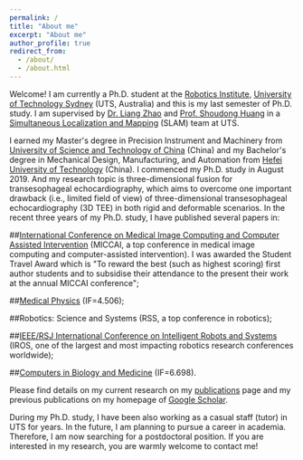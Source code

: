 ```yaml
---
permalink: /
title: "About me"
excerpt: "About me"
author_profile: true
redirect_from: 
  - /about/
  - /about.html
---
```


Welcome! I am currently a Ph.D. student at the [Robotics Institute](https://www.uts.edu.au/research/robotics-institute), [University of Technology Sydney](https://www.uts.edu.au/) (UTS, Australia) and this is my last semester of Ph.D. study. I am supervised by [Dr. Liang Zhao](https://profiles.uts.edu.au/Liang.Zhao) and [Prof. Shoudong Huang](https://profiles.uts.edu.au/Shoudong.Huang) in a [Simultaneous Localization and Mapping](https://en.wikipedia.org/wiki/Simultaneous_localization_and_mapping) (SLAM) team at UTS. 

I earned my Master's degree in Precision Instrument and Machinery from [University of Science and Technology of China](https://en.ustc.edu.cn/) (China) and my Bachelor's degree in Mechanical Design, Manufacturing, and Automation from [Hefei University of Technology](https://en.hfut.edu.cn/) (China). I commenced my Ph.D. study in August 2019. And my research topic is three-dimensional fusion for transesophageal echocardiography, which aims to overcome one important drawback (i.e., limited field of view) of three-dimensional transesophageal echocardiography (3D TEE) in both rigid and deformable scenarios. In the recent three years of my Ph.D. study, I have published several papers in:

##[International Conference on Medical Image Computing and Computer Assisted Intervention](http://www.miccai.org/) (MICCAI, a top conference in medical image computing and computer-assisted intervention). I was awarded the Student Travel Award which is "To reward the best (such as highest scoring) first author students and to subsidise their attendance to the present their work at the annual MICCAI conference";

##[Medical Physics](https://aapm.onlinelibrary.wiley.com/journal/24734209) (IF=4.506);

##Robotics: Science and Systems (RSS, a top conference in robotics);

##[IEEE/RSJ International Conference on Intelligent Robots and Systems](https://www.ieee-ras.org/conferences-workshops/financially-co-sponsored/iros) (IROS, one of the largest and most impacting robotics research conferences worldwide);

##[Computers in Biology and Medicine](https://www.sciencedirect.com/journal/computers-in-biology-and-medicine) (IF=6.698).

Please find details on my current research on my [publications](publication) page and my previous publications on my homepage of [Google Scholar](https://scholar.google.com/citations?user=3-t9imkAAAAJ&hl=en).

During my Ph.D. study, I have been also working as a casual staff (tutor) in UTS for years. In the future, I am planning to pursue a career in academia. Therefore, I am now searching for a postdoctoral position. If you are interested in my research, you are warmly welcome to contact me!
